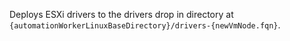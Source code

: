 Deploys ESXi drivers to the drivers drop in directory at `{automationWorkerLinuxBaseDirectory}/drivers-{newVmNode.fqn}`. 